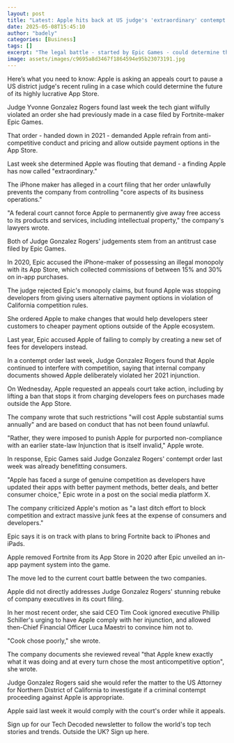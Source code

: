 ```yaml
---
layout: post
title: "Latest: Apple hits back at US judge's 'extraordinary' contempt order"
date: 2025-05-08T15:45:10
author: "badely"
categories: [Business]
tags: []
excerpt: "The legal battle - started by Epic Games - could determine the future of the highly lucrative App Store."
image: assets/images/c9695a8d3467f1864594e95b23073191.jpg
---
```


Here’s what you need to know: Apple is asking an appeals court to pause a US district judge's recent ruling in a case which could determine the future of its highly lucrative App Store.

Judge Yvonne Gonzalez Rogers found last week the tech giant wilfully violated an order she had previously made in a case filed by Fortnite-maker Epic Games.

That order - handed down in 2021 - demanded Apple refrain from anti-competitive conduct and pricing and allow outside payment options in the App Store.

Last week she determined Apple was flouting that demand - a finding Apple has now called "extraordinary."

The iPhone maker has alleged in a court filing that her order unlawfully prevents the company from controlling "core aspects of its business operations."

"A federal court cannot force Apple to permanently give away free access to its products and services, including intellectual property," the company's lawyers wrote.

Both of Judge Gonzalez Rogers' judgements stem from an antitrust case filed by Epic Games.

In 2020, Epic accused the iPhone-maker of possessing an illegal monopoly with its App Store, which collected commissions of between 15% and 30% on in-app purchases.

The judge rejected Epic's monopoly claims, but found Apple was stopping developers from giving users alternative payment options in violation of California competition rules.

She ordered Apple to make changes that would help developers steer customers to cheaper payment options outside of the Apple ecosystem.

Last year, Epic accused Apple of failing to comply by creating a new set of fees for developers instead.

In a contempt order last week, Judge Gonzalez Rogers found that Apple continued to interfere with competition, saying that internal company documents showed Apple deliberately violated her 2021 injunction.

On Wednesday, Apple requested an appeals court take action, including by lifting a ban that stops it from charging developers fees on purchases made outside the App Store. 

The company wrote that such restrictions "will cost Apple substantial sums annually" and are based on conduct that has not been found unlawful.

"Rather, they were imposed to punish Apple for purported non-compliance with an earlier state-law Injunction that is itself invalid," Apple wrote.

In response, Epic Games said Judge Gonzalez Rogers' contempt order last week was already benefitting consumers.

"Apple has faced a surge of genuine competition as developers have updated their apps with better payment methods, better deals, and better consumer choice," Epic wrote in a post on the social media platform X.

The company criticized Apple's motion as "a last ditch effort to block competition and extract massive junk fees at the expense of consumers and developers."

Epic says it is on track with plans to bring Fortnite back to iPhones and iPads.

Apple removed Fortnite from its App Store in 2020 after Epic unveiled an in-app payment system into the game.

The move led to the current court battle between the two companies.

Apple did not directly addresses Judge Gonzalez Rogers' stunning rebuke of company executives in its court filing. 

In her most recent order, she said CEO Tim Cook ignored executive Phillip Schiller's urging to have Apple comply with her injunction, and allowed then-Chief Financial Officer Luca Maestri to convince him not to.

"Cook chose poorly," she wrote.

The company documents she reviewed reveal "that Apple knew exactly what it was doing and at every turn chose the most anticompetitive option", she wrote.

Judge Gonzalez Rogers said she would refer the matter to the US Attorney for Northern District of California to investigate if a criminal contempt proceeding against Apple is appropriate.

Apple said last week it would comply with the court's order while it appeals.

Sign up for our Tech Decoded newsletter to follow the world's top tech stories and trends. Outside the UK? Sign up here.


